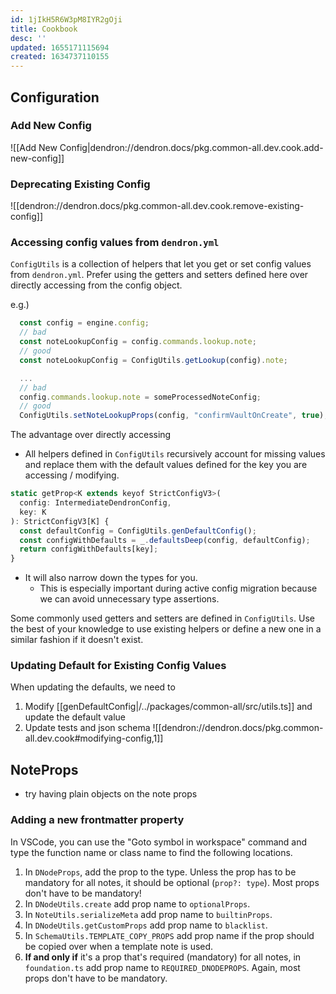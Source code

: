 ```yaml
---
id: 1jIkH5R6W3pM8IYR2gOji
title: Cookbook
desc: ''
updated: 1655171115694
created: 1634737110155
---
```


## Configuration

### Add New Config

![[Add New Config|dendron://dendron.docs/pkg.common-all.dev.cook.add-new-config]]

### Deprecating Existing Config

![[dendron://dendron.docs/pkg.common-all.dev.cook.remove-existing-config]]

### Accessing config values from `dendron.yml`

`ConfigUtils` is a collection of helpers that let you get or set config values from `dendron.yml`.
Prefer using the getters and setters defined here over directly accessing from the config object.

e.g.)

```js
  const config = engine.config;
  // bad
  const noteLookupConfig = config.commands.lookup.note;
  // good
  const noteLookupConfig = ConfigUtils.getLookup(config).note;

  ...
  // bad
  config.commands.lookup.note = someProcessedNoteConfig;
  // good
  ConfigUtils.setNoteLookupProps(config, "confirmVaultOnCreate", true);
```

The advantage over directly accessing

- All helpers defined in `ConfigUtils` recursively account for missing values and replace them with the default values defined for the key you are accessing / modifying.

```js
static getProp<K extends keyof StrictConfigV3>(
  config: IntermediateDendronConfig,
  key: K
): StrictConfigV3[K] {
  const defaultConfig = ConfigUtils.genDefaultConfig();
  const configWithDefaults = _.defaultsDeep(config, defaultConfig);
  return configWithDefaults[key];
}
```

- It will also narrow down the types for you.
  - This is especially important during active config migration because we can avoid unnecessary type assertions.

Some commonly used getters and setters are defined in `ConfigUtils`. Use the best of your knowledge to use existing helpers or define a new one in a similar fashion if it doesn't exist.

### Updating Default for Existing Config Values

When updating the defaults, we need to

1. Modify [[genDefaultConfig|/../packages/common-all/src/utils.ts]] and update the default value
1. Update tests and json schema
   ![[dendron://dendron.docs/pkg.common-all.dev.cook#modifying-config,1]]

## NoteProps

- try having plain objects on the note props

### Adding a new frontmatter property

In VSCode, you can use the "Goto symbol in workspace" command and type the function name or class name to find the following locations.

1. In `DNodeProps`, add the prop to the type. Unless the prop has to be mandatory for all notes, it should be optional (`prop?: type`). Most props don't have to be mandatory!
2. In `DNodeUtils.create` add prop name to `optionalProps`.
3. In `NoteUtils.serializeMeta` add prop name to `builtinProps`.
4. In `DNodeUtils.getCustomProps` add prop name to `blacklist`.
5. In `SchemaUtils.TEMPLATE_COPY_PROPS` add prop name if the prop should be copied over when a template note is used.
6. **If and only if** it's a prop that's required (mandatory) for all notes, in `foundation.ts` add prop name to `REQUIRED_DNODEPROPS`. Again, most props don't have to be mandatory.

